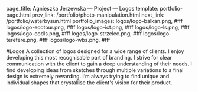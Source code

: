 page_title: Agnieszka Jerzewska — Project — Logos
template: portfolio-page.html
prev_link: /portfolio/photo-manipulation.html
next_link: /portfolio/waterbysun.html
portfolio_images: logos/logo-balkan.png, #fff
    logos/logo-ecotour.png, #fff
    logos/logo-ict.png, #fff
    logos/logo-ls.png, #fff
    logos/logo-oodls.png, #fff
    logos/logo-strzelec.png, #fff
    logos/logo-terefere.png, #fff
    logos/logo-wbs.png, #fff

    
#Logos
A collection of logos designed for a wide range of clients. 
I enjoy developing this most recognisable part of branding. 
I strive for clear communication with the client to gain a deep understanding of their needs. 
I find developing ideas from sketches through multiple variations to a final design is extremely rewarding. 
I’m always trying to find unique and individual shapes that crystallise the client's vision for their product.